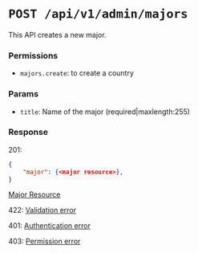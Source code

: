 # `POST /api/v1/admin/majors`
This API creates a new major.


### Permissions
- `majors.create`: to create a country

### Params

- `title`: Name of the major (required|maxlength:255)

### Response

201:
```json
{
    "major": {<major resource>},
}
```

[Major Resource](../../resources/major.md)

422: [Validation error](../../validation-errors.md)

401: [Authentication error](../../authentication-errors.md)

403: [Permission error](../../permission-errors.md)
